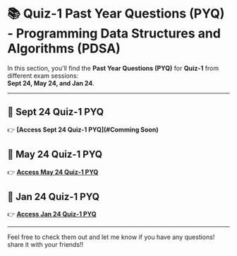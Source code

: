 # 📚 **Quiz-1 Past Year Questions (PYQ) - Programming Data Structures and Algorithms (PDSA)**

In this section, you'll find the **Past Year Questions (PYQ)** for **Quiz-1** from different exam sessions:  
**Sept 24, May 24, and Jan 24**.

---

## 📅 **Sept 24 Quiz-1 PYQ**
👉 **[Access Sept 24 Quiz-1 PYQ](#Comming Soon)**

## 📅 **May 24 Quiz-1 PYQ**
👉 **[Access May 24 Quiz-1 PYQ](https://youtu.be/MGchbfQqXt4?si=jFxH3IrMST_IR9U7)**

## 📅 **Jan 24 Quiz-1 PYQ**
👉 **[Access Jan 24 Quiz-1 PYQ](https://youtu.be/FNfmEJqK8bU?si=ljOihSRVu0G2yrM4)**

---
Feel free to check them out and let me know if you have any questions!
share it with your friends!!
